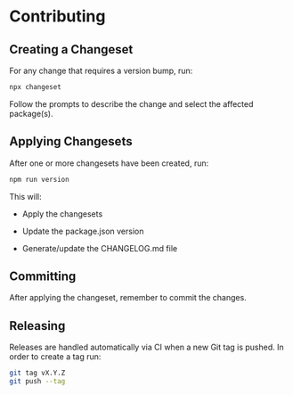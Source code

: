 # Contributing

## Creating a Changeset

For any change that requires a version bump, run:

```sh
npx changeset
```

Follow the prompts to describe the change and select the affected package(s).

## Applying Changesets

After one or more changesets have been created, run:

```sh
npm run version
```

This will:

- Apply the changesets

- Update the package.json version

- Generate/update the CHANGELOG.md file

## Committing

After applying the changeset, remember to commit the changes.

## Releasing

Releases are handled automatically via CI when a new Git tag is pushed. In order to create a tag run:

```sh
git tag vX.Y.Z
git push --tag
```